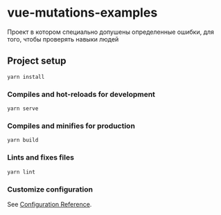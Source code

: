 # vue-mutations-examples

Проект в котором специально допушены определенные ошибки, для того, чтобы проверять навыки людей

## Project setup
```
yarn install
```

### Compiles and hot-reloads for development
```
yarn serve
```

### Compiles and minifies for production
```
yarn build
```

### Lints and fixes files
```
yarn lint
```

### Customize configuration
See [Configuration Reference](https://cli.vuejs.org/config/).
